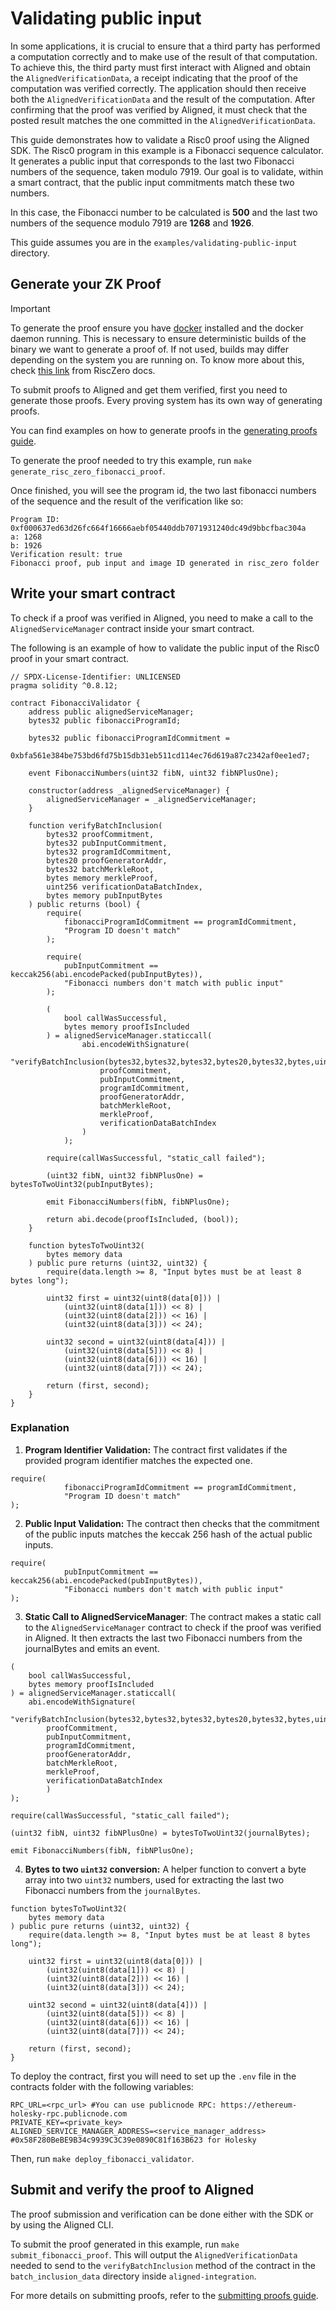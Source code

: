 # Validating public input

In some applications, it is crucial to ensure that a third party has performed a computation correctly and to make use of the result of that computation. To achieve this, the third party must first interact with Aligned and obtain the `AlignedVerificationData`, a receipt indicating that the proof of the computation was verified correctly. The application should then receive both the `AlignedVerificationData` and the result of the computation. After confirming that the proof was verified by Aligned, it must check that the posted result matches the one committed in the `AlignedVerificationData`.

This guide demonstrates how to validate a Risc0 proof using the Aligned SDK. The Risc0 program in this example is a Fibonacci sequence calculator. It generates a public input that corresponds to the last two Fibonacci numbers of the sequence, taken modulo 7919. Our goal is to validate, within a smart contract, that the public input commitments match these two numbers.

In this case, the Fibonacci number to be calculated is **500** and the last two numbers of the sequence modulo 7919 are **1268** and **1926**.

This guide assumes you are in the `examples/validating-public-input` directory.

## Generate your ZK Proof

> [!IMPORTANT]  
> To generate the proof ensure you have [docker](https://www.docker.com/get-started/) installed and the docker daemon running.
> This is necessary to ensure deterministic builds of the binary we want to generate a proof of. If not used, builds may differ depending on the system you are running on. To know more about this, check [this link](https://dev.risczero.com/terminology#deterministic-builds) from RiscZero docs.

To submit proofs to Aligned and get them verified, first you need to generate those proofs. Every proving system has its own way of generating proofs.

You can find examples on how to generate proofs in the [generating proofs guide](4_generating_proofs.md).

To generate the proof needed to try this example, run `make generate_risc_zero_fibonacci_proof`.

Once finished, you will see the program id, the two last fibonacci numbers of the sequence and the result of the verification like so:

```
Program ID: 0xf000637ed63d26fc664f16666aebf05440ddb7071931240dc49d9bbcfbac304a
a: 1268
b: 1926
Verification result: true
Fibonacci proof, pub input and image ID generated in risc_zero folder
```

## Write your smart contract

To check if a proof was verified in Aligned, you need to make a call to the `AlignedServiceManager` contract inside your smart contract.

The following is an example of how to validate the public input of the Risc0 proof in your smart contract.

```solidity
// SPDX-License-Identifier: UNLICENSED
pragma solidity ^0.8.12;

contract FibonacciValidator {
    address public alignedServiceManager;
    bytes32 public fibonacciProgramId;

    bytes32 public fibonacciProgramIdCommitment =
        0xbfa561e384be753bd6fd75b15db31eb511cd114ec76d619a87c2342af0ee1ed7;

    event FibonacciNumbers(uint32 fibN, uint32 fibNPlusOne);

    constructor(address _alignedServiceManager) {
        alignedServiceManager = _alignedServiceManager;
    }

    function verifyBatchInclusion(
        bytes32 proofCommitment,
        bytes32 pubInputCommitment,
        bytes32 programIdCommitment,
        bytes20 proofGeneratorAddr,
        bytes32 batchMerkleRoot,
        bytes memory merkleProof,
        uint256 verificationDataBatchIndex,
        bytes memory pubInputBytes
    ) public returns (bool) {
        require(
            fibonacciProgramIdCommitment == programIdCommitment,
            "Program ID doesn't match"
        );

        require(
            pubInputCommitment == keccak256(abi.encodePacked(pubInputBytes)),
            "Fibonacci numbers don't match with public input"
        );

        (
            bool callWasSuccessful,
            bytes memory proofIsIncluded
        ) = alignedServiceManager.staticcall(
                abi.encodeWithSignature(
                    "verifyBatchInclusion(bytes32,bytes32,bytes32,bytes20,bytes32,bytes,uint256)",
                    proofCommitment,
                    pubInputCommitment,
                    programIdCommitment,
                    proofGeneratorAddr,
                    batchMerkleRoot,
                    merkleProof,
                    verificationDataBatchIndex
                )
            );

        require(callWasSuccessful, "static_call failed");

        (uint32 fibN, uint32 fibNPlusOne) = bytesToTwoUint32(pubInputBytes);

        emit FibonacciNumbers(fibN, fibNPlusOne);

        return abi.decode(proofIsIncluded, (bool));
    }

    function bytesToTwoUint32(
        bytes memory data
    ) public pure returns (uint32, uint32) {
        require(data.length >= 8, "Input bytes must be at least 8 bytes long");

        uint32 first = uint32(uint8(data[0])) |
            (uint32(uint8(data[1])) << 8) |
            (uint32(uint8(data[2])) << 16) |
            (uint32(uint8(data[3])) << 24);

        uint32 second = uint32(uint8(data[4])) |
            (uint32(uint8(data[5])) << 8) |
            (uint32(uint8(data[6])) << 16) |
            (uint32(uint8(data[7])) << 24);

        return (first, second);
    }
}
```

### Explanation

1. **Program Identifier Validation:** The contract first validates if the provided program identifier matches the expected one.

```solidity
require(
            fibonacciProgramIdCommitment == programIdCommitment,
            "Program ID doesn't match"
);
```

2. **Public Input Validation:** The contract then checks that the commitment of the public inputs matches the keccak 256 hash of the actual public inputs.

```solidity
require(
            pubInputCommitment == keccak256(abi.encodePacked(pubInputBytes)),
            "Fibonacci numbers don't match with public input"
);
```

3. **Static Call to AlignedServiceManager**: The contract makes a static call to the `AlignedServiceManager` contract to check if the proof was verified in Aligned. It then extracts the last two Fibonacci numbers from the journalBytes and emits an event.

```solidity
(
    bool callWasSuccessful,
    bytes memory proofIsIncluded
) = alignedServiceManager.staticcall(
    abi.encodeWithSignature(
        "verifyBatchInclusion(bytes32,bytes32,bytes32,bytes20,bytes32,bytes,uint256)",
        proofCommitment,
        pubInputCommitment,
        programIdCommitment,
        proofGeneratorAddr,
        batchMerkleRoot,
        merkleProof,
        verificationDataBatchIndex
        )
);

require(callWasSuccessful, "static_call failed");

(uint32 fibN, uint32 fibNPlusOne) = bytesToTwoUint32(journalBytes);

emit FibonacciNumbers(fibN, fibNPlusOne);
```

4. **Bytes to two `uint32` conversion:** A helper function to convert a byte array into two `uint32` numbers, used for extracting the last two Fibonacci numbers from the `journalBytes`.

```solidity
function bytesToTwoUint32(
    bytes memory data
) public pure returns (uint32, uint32) {
    require(data.length >= 8, "Input bytes must be at least 8 bytes long");

    uint32 first = uint32(uint8(data[0])) |
        (uint32(uint8(data[1])) << 8) |
        (uint32(uint8(data[2])) << 16) |
        (uint32(uint8(data[3])) << 24);

    uint32 second = uint32(uint8(data[4])) |
        (uint32(uint8(data[5])) << 8) |
        (uint32(uint8(data[6])) << 16) |
        (uint32(uint8(data[7])) << 24);

    return (first, second);
}
```

To deploy the contract, first you will need to set up the `.env` file in the contracts folder with the following variables:

```
RPC_URL=<rpc_url> #You can use publicnode RPC: https://ethereum-holesky-rpc.publicnode.com
PRIVATE_KEY=<private_key>
ALIGNED_SERVICE_MANAGER_ADDRESS=<service_manager_address> #0x58F280BeBE9B34c9939C3C39e0890C81f163B623 for Holesky
```

Then, run `make deploy_fibonacci_validator`.

## Submit and verify the proof to Aligned

The proof submission and verification can be done either with the SDK or by using the Aligned CLI.

To submit the proof generated in this example, run `make submit_fibonacci_proof`. This will output the `AlignedVerificationData` needed to send to the `verifyBatchInclusion` method of the contract in the `batch_inclusion_data` directory inside `aligned-integration`.

For more details on submitting proofs, refer to the [submitting proofs guide](0_submitting_proofs.md).
